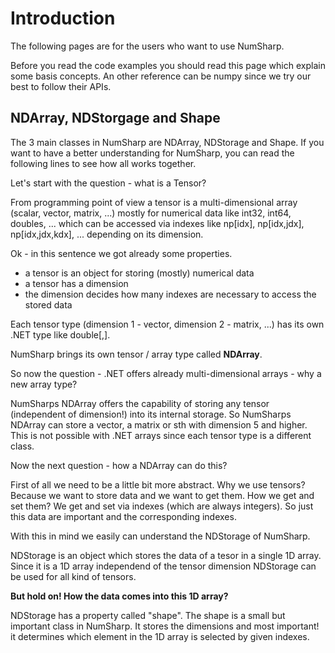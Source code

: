# Introduction 

The following pages are for the users who want to use NumSharp. 

Before you read the code examples you should read this page which explain some basis concepts. 
An other reference can be numpy since we try our best to follow their APIs. 

## NDArray, NDStorgage and Shape

The 3 main classes in NumSharp are NDArray, NDStorage and Shape. 
If you want to have a better understanding for NumSharp, you can read the following lines to see how all works together. 

Let's start with the question - what is a Tensor? 

From programming point of view a tensor is a multi-dimensional array (scalar, vector, matrix, ...) mostly for numerical data like int32, int64, doubles, ...  which can be accessed via indexes like np[idx], np[idx,jdx], np[idx,jdx,kdx], ... depending on its dimension. 

Ok - in this sentence we got already some properties. 

- a tensor is an object for storing (mostly) numerical data 
- a tensor has a dimension 
- the dimension decides how many indexes are necessary to access the stored data

Each tensor type (dimension 1 - vector, dimension 2 - matrix, ...) has its own .NET type like double[,]. 

NumSharp brings its own tensor / array type called **NDArray**.

So now the question - .NET offers already multi-dimensional arrays - why a new array type?

NumSharps NDArray offers the capability of storing any tensor (independent of dimension!) into its internal storage. 
So NumSharps NDArray can store a vector, a matrix or sth with dimension 5 and higher. This is not possible with .NET arrays since each tensor type is a different class. 

Now the next question - how a NDArray can do this? 

First of all we need to be a little bit more abstract. Why we use tensors? Because we want to store data and we want to get them. How we get and set them? We get and set via indexes (which are always integers). So just this data are important and the corresponding indexes.

With this in mind we easily can understand the NDStorage of NumSharp. 

NDStorage is an object which stores the data of a tesor in a single 1D array. Since it is a 1D array independend of the tensor dimension NDStorage can be used for all kind of tensors. 

**But hold on! How the data comes into this 1D array?**

NDStorage has a property called "shape". The shape is a small but important class in NumSharp. It stores the dimensions and most important! it determines which element in the 1D array is selected by given indexes. 








